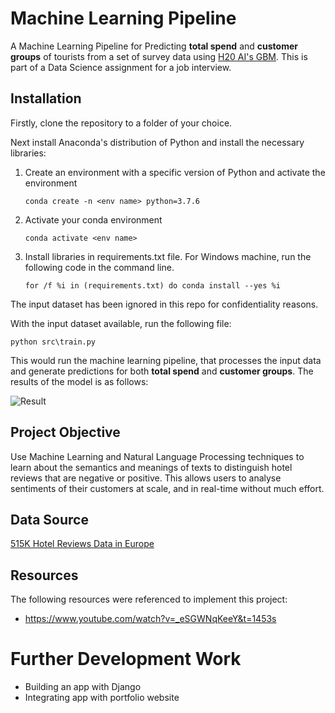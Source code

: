 # Machine Learning Pipeline
A Machine Learning Pipeline for Predicting **total spend** and **customer groups** of tourists from a set of survey data using [H20 AI's GBM](https://docs.h2o.ai/h2o/latest-stable/h2o-docs/data-science/gbm.html). This is part of a Data Science assignment for a job interview. 

## Installation
Firstly, clone the repository to a folder of your choice. 

Next install Anaconda's distribution of Python and install the necessary libraries:

1. Create an environment with a specific version of Python and activate the environment
	```
   conda create -n <env name> python=3.7.6
   ```

2. Activate your conda environment
	```
   conda activate <env name>
   ```

3. Install libraries in requirements.txt file. For Windows machine, run the following code in the command line. 
   ```
   for /f %i in (requirements.txt) do conda install --yes %i
   ```

The input dataset has been ignored in this repo for confidentiality reasons. 

With the input dataset available, run the following file:

```
python src\train.py
```

This would run the machine learning pipeline, that processes the input data and generate predictions for both **total spend** and **customer groups**. The results of the model is as follows:

![Result](images/results.png)


## Project Objective
Use Machine Learning and Natural Language Processing techniques to learn about the semantics and meanings of texts to distinguish hotel reviews that are negative or positive. This allows users to analyse sentiments of their customers at scale, and in real-time without much effort.

## Data Source
[515K Hotel Reviews Data in Europe](https://www.kaggle.com/jiashenliu/515k-hotel-reviews-data-in-europe/kernels)

## Resources 
The following resources were referenced to implement this project:
- https://www.youtube.com/watch?v=_eSGWNqKeeY&t=1453s

# Further Development Work
- Building an app with Django
- Integrating app with portfolio website 

